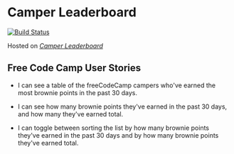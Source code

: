 # Camper Leaderboard

[![Build Status](https://travis-ci.org/ayush987goyal/camper-leaderboard.svg?branch=master)](https://travis-ci.org/ayush987goyal/camper-leaderboard)

Hosted on *[Camper Leaderboard](https://ayush987goyal.github.io/camper-leaderboard/)*

## Free Code Camp User Stories
+ I can see a table of the freeCodeCamp campers who've earned the most brownie points in the past 30 days.

+ I can see how many brownie points they've earned in the past 30 days, and how many they've earned total.

+ I can toggle between sorting the list by how many brownie points they've earned in the past 30 days and by how many brownie points they've earned total.
